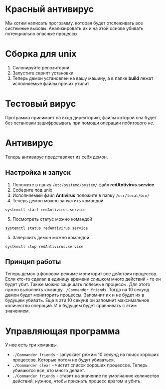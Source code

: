# Красный антивирус

Мы хотим написать программу, которая будет отслеживать все системные вызовы. Анализировать их и на этой основе убивать потенциально опасные процессы.

# Сборка для unix

1. Склонируйте репозиторий
2. Запустите скрипт установки
3. Теперь демон установлен на вашу машину, а в папке **build** лежат исполняемые файлы прочих утилит

# Тестовый вирус

Программа принимает на вход директорию, файлы которой она будет без остановки зашифровывать при помощи операции побитового не.

# Антивирус

Теперь антивирус представляет из себя демон.

## Настройка и запуск

1. Положите в папку ```/etc/systemd/system/``` файл **redAntivirus.service**.
2. Соберите под unix
3. Исполняемый файл **Antivirus** положите в папку ```/usr/local/bin/```
4. Теперь демон можно запустить командой
```
systemctl start redAntivirus.service
```
5. Посмотреть статус можно командой
```
systemctl status redAntivirus.service
```
5. Завершить демон можно командой
```
systemctl stop redAntivirus.service
```

## Принцип работы

Теперь демон в фоновом режиме мониторит все действия процессов. Если кто-то сделал в единицу времени слишком много действий - то он будет убит.
Также можно защищать полезные процессы. Для этого нужно выполнить команду ```./Commander friends```. Тогда на 10 секунд демон будет мониторить
процессы. Запомнит их и не будет их в будущем убивать. Еще в эти 10 секунд он запомнит максимальное количество операций. И в будущем будет сравнивать
с этим значением.

# Управляющая программа

У нее есть три команды.

* ```./Commander friends``` - запускает режим 10 секунд на поиск хороших процессов. Которые потом не будут убиваться.
* ```./Commander clear``` - чистит список хороших процессов. Теперь убиваются все, кто много делает.
* ```./Commander friends``` - ставит на значение по умолчанию количество действий, нужное, чтобы признать процесс врагом и убить.
